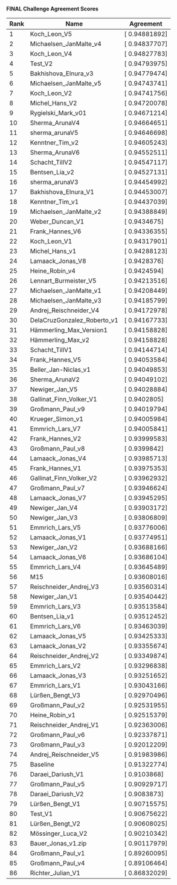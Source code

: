 **FINAL Challenge Agreement Scores**



|Rank|Name|Agreement|
|----|-----|---|
|1|Koch_Leon_V5|[ 0.94881892]|
|2|Michaelsen_JanMalte_v4|[ 0.94837707]|
|3|Koch_Leon_V4|[ 0.94827783]|
|4|Test_V2|[ 0.94793975]|
|5|Bakhishova_Elnura_v3|[ 0.94779474]|
|6|Michaelsen_JanMalte_v5|[ 0.94743741]|
|7|Koch_Leon_V2|[ 0.94741756]|
|8|Michel_Hans_V2|[ 0.94720078]|
|9|Rygielski_Mark_v01|[ 0.94671214]|
|10|Sherma_ArunaV4|[ 0.94664651]|
|11|sherma_arunaV5|[ 0.94646698]|
|12|Kenntner_Tim_v2|[ 0.94605243]|
|13|Sherma_ArunaV6|[ 0.94552511]|
|14|Schacht_TillV2|[ 0.94547117]|
|15|Bentsen_Lia_v2|[ 0.94527131]|
|16|sherma_arunaV3|[ 0.94454992]|
|17|Bakhishova_Elnura_V1|[ 0.94453007]|
|18|Kenntner_Tim_v1|[ 0.94437039]|
|19|Michaelsen_JanMalte_v2|[ 0.94388849]|
|20|Weber_Duncan_V1|[ 0.9434675]|
|21|Frank_Hannes_V6|[ 0.94336355]|
|22|Koch_Leon_V1|[ 0.94317901]|
|23|Michel_Hans_v1|[ 0.94288123]|
|24|Lamaack_Jonas_V8|[ 0.9428376]|
|25|Heine_Robin_v4|[ 0.9424594]|
|26|Lennart_Burmeister_V5|[ 0.94213516]|
|27|Michaelsen_JanMalte_v1|[ 0.94208449]|
|28|Michaelsen_JanMalte_v3|[ 0.94185799]|
|29|Andrej_Reischneider_V4|[ 0.94172978]|
|30|DelaCruzGonzalez_Roberto_v1|[ 0.94167733]|
|31|Hämmerling_Max_Version1|[ 0.94158828]|
|32|Hämmerling_Max_v2|[ 0.94158828]|
|33|Schacht_TillV1|[ 0.94144714]|
|34|Frank_Hannes_V5|[ 0.94053584]|
|35|Beller_Jan-Niclas_v1|[ 0.94049853]|
|36|Sherma_ArunaV2|[ 0.94049102]|
|37|Newiger_Jan_V5|[ 0.94028884]|
|38|Gallinat_Finn_Volker_V1|[ 0.9402805]|
|39|Großmann_Paul_v9|[ 0.94019794]|
|40|Krueger_Simon_v1|[ 0.94005984]|
|41|Emmrich_Lars_V7|[ 0.94005841]|
|42|Frank_Hannes_V2|[ 0.93999583]|
|43|Großmann_Paul_v8|[ 0.9399842]|
|44|Lamaack_Jonas_V4|[ 0.93985713]|
|45|Frank_Hannes_V1|[ 0.93975353]|
|46|Gallinat_Finn_Volker_V2|[ 0.93962932]|
|47|Großmann_Paul_v7|[ 0.93946624]|
|48|Lamaack_Jonas_V7|[ 0.93945295]|
|49|Newiger_Jan_V4|[ 0.93903172]|
|50|Newiger_Jan_V3|[ 0.93806809]|
|51|Emmrich_Lars_V5|[ 0.93776006]|
|52|Lamaack_Jonas_V1|[ 0.93774951]|
|53|Newiger_Jan_V2|[ 0.93688166]|
|54|Lamaack_Jonas_V6|[ 0.93686104]|
|55|Emmrich_Lars_V4|[ 0.93645489]|
|56|M15|[ 0.93608016]|
|57|Reischneider_Andrej_V3|[ 0.93560314]|
|58|Newiger_Jan_V1|[ 0.93540442]|
|59|Emmrich_Lars_V3|[ 0.93513584]|
|60|Bentsen_Lia_v1|[ 0.93512452]|
|61|Emmrich_Lars_V6|[ 0.93463039]|
|62|Lamaack_Jonas_V5|[ 0.93425333]|
|63|Lamaack_Jonas_V2|[ 0.93355674]|
|64|Reischneider_Andrej_V2|[ 0.93349874]|
|65|Emmrich_Lars_V2|[ 0.93296838]|
|66|Lamaack_Jonas_V3|[ 0.93251652]|
|67|Emmrich_Lars_V1|[ 0.93043166]|
|68|Lürßen_Bengt_V3|[ 0.92970496]|
|69|Großmann_Paul_v2|[ 0.92531955]|
|70|Heine_Robin_v1|[ 0.92515379]|
|71|Reischneider_Andrej_V1|[ 0.92363006]|
|72|Großmann_Paul_v6|[ 0.92337871]|
|73|Großmann_Paul_v3|[ 0.92012209]|
|74|Andrej_Reischneider_V5|[ 0.91983986]|
|75|Baseline|[ 0.91322774]|
|76|Daraei_Dariush_V1|[ 0.9103868]|
|77|Großmann_Paul_v5|[ 0.90929717]|
|78|Daraei_Dariush_V2|[ 0.9083873]|
|79|Lürßen_Bengt_V1|[ 0.90715575]|
|80|Test_V1|[ 0.90675622]|
|81|Lürßen_Bengt_V2|[ 0.90608025]|
|82|Mössinger_Luca_V2|[ 0.90210342]|
|83|Bauer_Jonas_v1.zip|[ 0.90117979]|
|84|Großmann_Paul_v1|[ 0.89260095]|
|85|Großmann_Paul_v4|[ 0.89106464]|
|86|Richter_Julian_V1|[ 0.86832029]|
